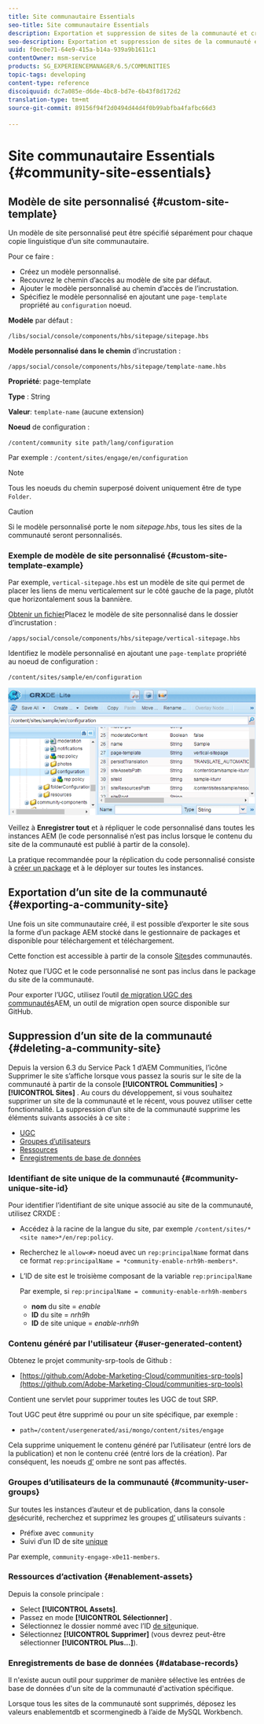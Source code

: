 ```yaml
---
title: Site communautaire Essentials
seo-title: Site communautaire Essentials
description: Exportation et suppression de sites de la communauté et création de modèles de site personnalisés
seo-description: Exportation et suppression de sites de la communauté et création de modèles de site personnalisés
uuid: f0ec0e71-64e9-415a-b14a-939a9b1611c1
contentOwner: msm-service
products: SG_EXPERIENCEMANAGER/6.5/COMMUNITIES
topic-tags: developing
content-type: reference
discoiquuid: dc7a085e-d6de-4bc8-bd7e-6b43f8d172d2
translation-type: tm+mt
source-git-commit: 89156f94f2d0494d44d4f0b99abfba4fafbc66d3

---
```



# Site communautaire Essentials {#community-site-essentials}

## Modèle de site personnalisé {#custom-site-template}

Un modèle de site personnalisé peut être spécifié séparément pour chaque copie linguistique d’un site communautaire.

Pour ce faire :

* Créez un modèle personnalisé.
* Recouvrez le chemin d’accès au modèle de site par défaut.
* Ajouter le modèle personnalisé au chemin d’accès de l’incrustation.
* Spécifiez le modèle personnalisé en ajoutant une `page-template` propriété au `configuration` noeud.

**Modèle** par défaut :

`/libs/social/console/components/hbs/sitepage/sitepage.hbs`

**Modèle personnalisé dans le chemin** d’incrustation :

`/apps/social/console/components/hbs/sitepage/template-name.hbs`

**Propriété**: page-template

**Type** : String

**Valeur**: `template-name` (aucune extension)

**Noeud** de configuration :

`/content/community site path/lang/configuration`

Par exemple : `/content/sites/engage/en/configuration`

>[!NOTE]
>
>Tous les noeuds du chemin superposé doivent uniquement être de type `Folder`.


>[!CAUTION]
>
>Si le modèle personnalisé porte le nom *sitepage.hbs*, tous les sites de la communauté seront personnalisés.


### Exemple de modèle de site personnalisé {#custom-site-template-example}

Par exemple, `vertical-sitepage.hbs` est un modèle de site qui permet de placer les liens de menu verticalement sur le côté gauche de la page, plutôt que horizontalement sous la bannière.

[Obtenir un fichier](assets/vertical-sitepage.hbs)Placez le modèle de site personnalisé dans le dossier d’incrustation :

`/apps/social/console/components/hbs/sitepage/vertical-sitepage.hbs`

Identifiez le modèle personnalisé en ajoutant une `page-template` propriété au noeud de configuration :

`/content/sites/sample/en/configuration`

![chlimage_1-80](assets/chlimage_1-80.png)

Veillez à **Enregistrer tout** et à répliquer le code personnalisé dans toutes les instances AEM (le code personnalisé n’est pas inclus lorsque le contenu du site de la communauté est publié à partir de la console).

La pratique recommandée pour la réplication du code personnalisé consiste à [créer un package](../../help/sites-administering/package-manager.md#creating-a-new-package) et à le déployer sur toutes les instances.

## Exportation d’un site de la communauté {#exporting-a-community-site}

Une fois un site communautaire créé, il est possible d’exporter le site sous la forme d’un package AEM stocké dans le gestionnaire de packages et disponible pour téléchargement et téléchargement.

Cette fonction est accessible à partir de la console [Sites](sites-console.md#exporting-the-site)des communautés.

Notez que l’UGC et le code personnalisé ne sont pas inclus dans le package du site de la communauté.

Pour exporter l’UGC, utilisez l’outil [de migration UGC des communautés](https://github.com/Adobe-Marketing-Cloud/communities-ugc-migration)AEM, un outil de migration open source disponible sur GitHub.

## Suppression d’un site de la communauté {#deleting-a-community-site}

Depuis la version 6.3 du Service Pack 1 d’AEM Communities, l’icône Supprimer le site s’affiche lorsque vous passez la souris sur le site de la communauté à partir de la console **[!UICONTROL Communities]** > **[!UICONTROL Sites]** . Au cours du développement, si vous souhaitez supprimer un site de la communauté et le  récent, vous pouvez utiliser cette fonctionnalité. La suppression d’un site de la communauté supprime les éléments suivants associés à ce site :

* [UGC](#user-generated-content)
* [Groupes d’utilisateurs](#community-user-groups)
* [Ressources](#enablement-assets)
* [Enregistrements de base de données](#database-records)

### Identifiant de site unique de la communauté {#community-unique-site-id}

Pour identifier l’identifiant de site unique associé au site de la communauté, utilisez CRXDE :

* Accédez à la racine de la langue du site, par exemple `/content/sites/*<site name>*/en/rep:policy`.

* Recherchez le `allow<#>` noeud avec un `rep:principalName` format dans ce format `rep:principalName = *community-enable-nrh9h-members*`.

* L’ID de site est le troisième composant de la variable `rep:principalName`

   Par exemple, si `rep:principalName = community-enable-nrh9h-members`

   * **nom** du site = *enable*
   * **ID** du site = *nrh9h*
   * **ID** de site unique = *enable-nrh9h*

### Contenu généré par l&#39;utilisateur {#user-generated-content}

Obtenez le projet community-srp-tools de Github :

* [https://github.com/Adobe-Marketing-Cloud/communities-srp-tools](https://github.com/Adobe-Marketing-Cloud/communities-srp-tools)

Contient une servlet pour supprimer toutes les UGC de tout SRP.

Tout UGC peut être supprimé ou pour un site spécifique, par exemple :

* `path=/content/usergenerated/asi/mongo/content/sites/engage`

Cela supprime uniquement le contenu généré par l’utilisateur (entré lors de la publication) et non le contenu créé (entré lors de la création). Par conséquent, les noeuds [d’](srp.md#shadownodes) ombre ne sont pas affectés.

### Groupes d’utilisateurs de la communauté {#community-user-groups}

Sur toutes les instances d’auteur et de publication, dans la console [de](../../help/sites-administering/security.md)sécurité, recherchez et supprimez les groupes [d’](users.md) utilisateurs suivants :

* Préfixe avec `community`
* Suivi d’un ID de site [unique](#community-unique-site-id)

Par exemple, `community-engage-x0e11-members`.

### Ressources d’activation {#enablement-assets}

Depuis la console principale :

* Select **[!UICONTROL Assets]**.
* Passez en mode **[!UICONTROL Sélectionner]** .
* Sélectionnez le dossier nommé avec l’ID [de site](#community-unique-site-id)unique.
* Sélectionnez **[!UICONTROL Supprimer]** (vous devrez peut-être sélectionner **[!UICONTROL Plus...]**).

### Enregistrements de base de données {#database-records}

Il n&#39;existe aucun outil pour supprimer de manière sélective les entrées de base de données d&#39;un site de la communauté d&#39;activation spécifique.

Lorsque tous les sites de la communauté sont supprimés, déposez les valeurs enablementdb et scormenginedb à l’aide de MySQL Workbench.
